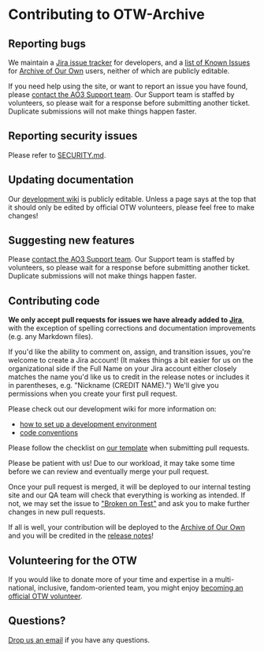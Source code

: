 # Contributing to OTW-Archive

## Reporting bugs

We maintain a [Jira issue tracker](https://otwarchive.atlassian.net) for developers,
and a [list of Known Issues](https://archiveofourown.org/known_issues) for
[Archive of Our Own](https://archiveofourown.org) users, neither of which are
publicly editable.

If you need help using the site, or want to report an issue you have found,
please [contact the AO3 Support team](https://archiveofourown.org/support). Our Support team is staffed by volunteers, so please wait for a response before submitting another ticket. Duplicate submissions will not make things happen faster.

## Reporting security issues

Please refer to [SECURITY.md](https://github.com/otwcode/otwarchive/blob/master/SECURITY.md).


## Updating documentation

Our [development wiki](https://github.com/otwcode/otwarchive/wiki) is publicly
editable. Unless a page says at the top that it should only be edited by
official OTW volunteers, please feel free to make changes!


## Suggesting new features

Please [contact the AO3 Support team](https://archiveofourown.org/support). Our Support team is staffed by volunteers, so please wait for a response before submitting another ticket. Duplicate submissions will not make things happen faster.


## Contributing code

**We only accept pull requests for issues we have already added to [Jira](https://otwarchive.atlassian.net)**,
with the exception of spelling corrections and documentation improvements
(e.g. any Markdown files). 

If you'd like the ability to comment on, assign, and transition issues, 
you're welcome to create a Jira account! (It makes things a bit easier for us
on the organizational side if the Full Name on your Jira account either closely
matches the name you'd like us to credit in the release notes or includes it in
parentheses, e.g. "Nickname (CREDIT NAME).") We'll give you permissions when
you create your first pull request.

Please check out our development wiki for more information on:

- [how to set up a development environment](https://github.com/otwcode/otwarchive/wiki)
- [code conventions](https://github.com/otwcode/otwarchive/wiki/Commit-policy)

Please follow the checklist on [our template](https://github.com/otwcode/otwarchive/blob/master/.github/PULL_REQUEST_TEMPLATE.md) when submitting pull requests.

Please be patient with us! Due to our workload, it may take some time before we
can review and eventually merge your pull request.

Once your pull request is merged, it will be deployed to our internal testing site
and our QA team will check that everything is working as intended. If not, we may
set the issue to ["Broken on Test"](https://github.com/otwcode/otwarchive/wiki/Issue-Tracking-with-Jira)
and ask you to make further changes in new pull requests.

If all is well, your contribution will be deployed to the [Archive of Our Own](https://archiveofourown.org)
and you will be credited in the [release notes](https://archiveofourown.org/admin_posts?tag=1)!


## Volunteering for the OTW

If you would like to donate more of your time and expertise in a multi-national,
inclusive, fandom-oriented team, you might enjoy [becoming an official OTW volunteer](http://transformativeworks.org/how-you-can-help/volunteer).


## Questions?

[Drop us an email](mailto:otw-coders@transformativeworks.org) if you have any questions.
